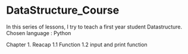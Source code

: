 # DataStructure_Course

In this series of lessons, I try to teach a first year student Datastructure.
Chosen language : Python

Chapter 1. Reacap
        1.1 Function
        1.2 input and print function 
